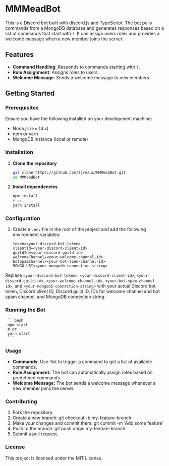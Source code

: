 # MMMeadBot

This is a Discord bot built with discord.js and TypeScript. The bot pulls commands from a MongoDB database and generates responses based on a list of commands that start with `!`. It can assign users roles and provides a welcome message when a new member joins the server.

## Features

- **Command Handling**: Responds to commands starting with `!`.
- **Role Assignment**: Assigns roles to users.
- **Welcome Message**: Sends a welcome message to new members.

## Getting Started

### Prerequisites

Ensure you have the following installed on your development machine:

- Node.js (>= 14.x)
- npm or yarn
- MongoDB instance (local or remote)

### Installation

1. **Clone the repository**

   ```bash
   git clone https://github.com/ljreaux/MMMeadBot.git
   cd MMMeadBot
   ```
2. **Install dependencies**
   
    ```bash
    npm install
    # or
    yarn install
    ```
### Configuration
1. Create a `.env` file in the root of the project and add the following environment variables:

     ```dotenv
     token=<your-discord-bot-token>
     clientId=<your-discord-client-id>
     guildId=<your-discord-guild-id>
     welcomeChannel=<your-welcome-channel-id>
     botSpamChannel=<your-bot-spam-channel-id>
     MONGO_URI=<your-mongodb-connection-string>
     ```
Replace `<your-discord-bot-token>`, `<your-discord-client-id>`, `<your-discord-guild-id>`, `<your-welcome-channel-id>`, `<your-bot-spam-channel-id>`, and `<your-mongodb-connection-string>` with your actual Discord bot token, Discord client ID, Discord guild ID, IDs for welcome channel and bot spam channel, and MongoDB connection string.

### Running the Bot
     ```bash
     npm start
     # or
     yarn start
     ```
### Usage
- **Commands:** Use !list to trigger a command to get a list of available commands.
- **Role Assignment:** The bot can automatically assign roles based on predefined commands.
- **Welcome Message:** The bot sends a welcome message whenever a new member joins the server.
### Contributing
1. Fork the repository.
2. Create a new branch: git checkout -b my-feature-branch
3. Make your changes and commit them: git commit -m 'Add some feature'
4. Push to the branch: git push origin my-feature-branch
5. Submit a pull request.
### License
This project is licensed under the MIT License.
